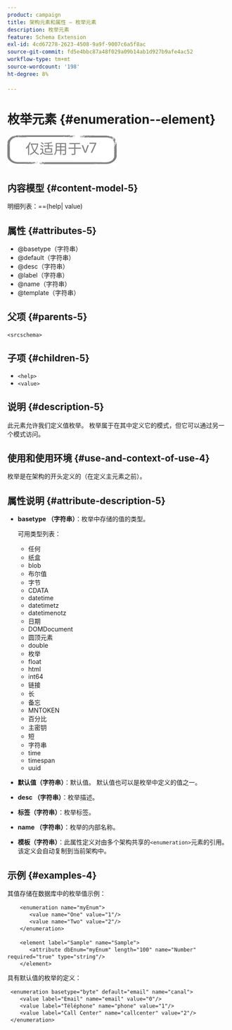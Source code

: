 ```yaml
---
product: campaign
title: 架构元素和属性 — 枚举元素
description: 枚举元素
feature: Schema Extension
exl-id: 4cd67278-2623-4508-9a9f-9007c6a5f8ac
source-git-commit: fd5e4bbc87a48f029a09b14ab1d927b9afe4ac52
workflow-type: tm+mt
source-wordcount: '198'
ht-degree: 8%

---
```


# 枚举元素 {#enumeration--element}

![](../../../assets/v7-only.svg)

## 内容模型 {#content-model-5}

明细列表：==(help| value)

## 属性 {#attributes-5}

* @basetype（字符串）
* @default（字符串）
* @desc（字符串）
* @label（字符串）
* @name（字符串）
* @template（字符串）

## 父项 {#parents-5}

`<srcschema>`

## 子项 {#children-5}

* `<help>`
* `<value>`

## 说明 {#description-5}

此元素允许我们定义值枚举。 枚举属于在其中定义它的模式，但它可以通过另一个模式访问。

## 使用和使用环境 {#use-and-context-of-use-4}

枚举是在架构的开头定义的（在定义主元素之前）。

## 属性说明 {#attribute-description-5}

* **basetype （字符串）**：枚举中存储的值的类型。

  可用类型列表：

   * 任何
   * 纸盒
   * blob
   * 布尔值
   * 字节
   * CDATA
   * datetime
   * datetimetz
   * datetimenotz
   * 日期
   * DOMDocument
   * 圆顶元素
   * double
   * 枚举
   * float
   * html
   * int64
   * 链接
   * 长
   * 备忘
   * MNTOKEN
   * 百分比
   * 主密钥
   * 短
   * 字符串
   * time
   * timespan
   * uuid

* **默认值（字符串）**：默认值。 默认值也可以是枚举中定义的值之一。
* **desc （字符串）**：枚举描述。
* **标签（字符串）**：枚举标签。
* **name （字符串）**：枚举的内部名称。
* **模板（字符串）**：此属性定义对由多个架构共享的`<enumeration>`元素的引用。 该定义会自动复制到当前架构中。

## 示例 {#examples-4}

其值存储在数据库中的枚举值示例：

```
    <enumeration name="myEnum">
       <value name="One" value="1"/>
       <value name="Two" value="2"/>
    </enumeration>

    <element label="Sample" name="Sample">
       <attribute dbEnum="myEnum" length="100" name="Number" required="true" type="string"/>
    </element>
```

具有默认值的枚举的定义：

```
 <enumeration basetype="byte" default="email" name="canal">
    <value label="Email" name="email" value="0"/> 
    <value label="Téléphone" name="phone" value="1"/>
    <value label="Call Center" name="callcenter" value="2"/>
 </enumeration>
```
